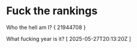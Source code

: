 # Fuck the rankings

Who the hell am I?
{ 21944708 }

What fucking year is it?
[ 2025-05-27T20:13:20Z ]
